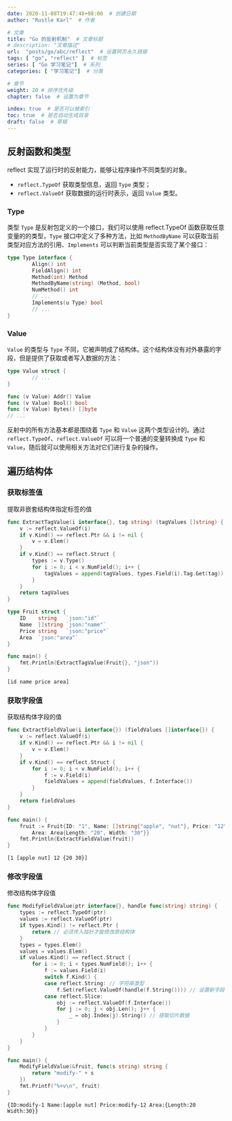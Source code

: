 ```yaml
---
date: 2020-11-08T19:47:48+08:00  # 创建日期
author: "Rustle Karl"  # 作者

# 文章
title: "Go 的反射机制"  # 文章标题
# description: "文章描述"
url:  "posts/go/abc/reflect"  # 设置网页永久链接
tags: [ "go", "reflect" ]  # 标签
series: [ "Go 学习笔记"]  # 系列
categories: [ "学习笔记"]  # 分类

# 章节
weight: 20 # 排序优先级
chapter: false  # 设置为章节

index: true  # 是否可以被索引
toc: true  # 是否自动生成目录
draft: false  # 草稿
---
```


## 反射函数和类型

reflect 实现了运行时的反射能力，能够让程序操作不同类型的对象。

- `reflect.TypeOf` 获取类型信息，返回 `Type` 类型；
- `reflect.ValueOf` 获取数据的运行时表示，返回 `Value` 类型。

### Type

类型 `Type` 是反射包定义的一个接口，我们可以使用 reflect.TypeOf 函数获取任意变量的的类型，`Type` 接口中定义了多种方法，比如 `MethodByName` 可以获取当前类型对应方法的引用、`Implements` 可以判断当前类型是否实现了某个接口：

```go
type Type interface {
        Align() int
        FieldAlign() int
        Method(int) Method
        MethodByName(string) (Method, bool)
        NumMethod() int
        // ...
        Implements(u Type) bool
        // ...
}
```

### Value

`Value` 的类型与 `Type` 不同，它被声明成了结构体。这个结构体没有对外暴露的字段，但是提供了获取或者写入数据的方法：


```go
type Value struct {
        // ...
}

func (v Value) Addr() Value
func (v Value) Bool() bool
func (v Value) Bytes() []byte
// ...
```

反射中的所有方法基本都是围绕着 `Type` 和 `Value` 这两个类型设计的。通过 `reflect.TypeOf`、`reflect.ValueOf` 可以将一个普通的变量转换成 `Type` 和 `Value`，随后就可以使用相关方法对它们进行复杂的操作。

## 遍历结构体

### 获取标签值

提取非嵌套结构体指定标签的值

```go
func ExtractTagValue(i interface{}, tag string) (tagValues []string) {
	v := reflect.ValueOf(i)
	if v.Kind() == reflect.Ptr && i != nil {
		v = v.Elem()
	}
	if v.Kind() == reflect.Struct {
		types := v.Type()
		for i := 0; i < v.NumField(); i++ {
			tagValues = append(tagValues, types.Field(i).Tag.Get(tag))
		}
	}
	return tagValues
}
```

```go
type Fruit struct {
	ID    string   `json:"id"`
	Name  []string `json:"name"`
	Price string   `json:"price"`
	Area  `json:"area"`
}

func main() {
	fmt.Println(ExtractTagValue(Fruit{}, "json"))
}
```

```
[id name price area]
```

### 获取字段值

获取结构体字段的值

```go
func ExtractFieldValue(i interface{}) (fieldValues []interface{}) {
	v := reflect.ValueOf(i)
	if v.Kind() == reflect.Ptr && i != nil {
		v = v.Elem()
	}
	if v.Kind() == reflect.Struct {
		for i := 0; i < v.NumField(); i++ {
			f := v.Field(i)
			fieldValues = append(fieldValues, f.Interface())
		}
	}
	return fieldValues
}
```

```go
func main() {
	fruit := Fruit{ID: "1", Name: []string{"apple", "nut"}, Price: "12",
		Area: Area{Length: "20", Width: "30"}}
	fmt.Println(ExtractFieldValue(fruit))
}
```

```
[1 [apple nut] 12 {20 30}]
```

### 修改字段值

修改结构体字段值

```go
func ModifyFieldValue(ptr interface{}, handle func(string) string) {
	types := reflect.TypeOf(ptr)
	values := reflect.ValueOf(ptr)
	if types.Kind() != reflect.Ptr {
		return // 必须传入指针才能修改原结构体
	}
	types = types.Elem()
	values = values.Elem()
	if values.Kind() == reflect.Struct {
		for i := 0; i < types.NumField(); i++ {
			f := values.Field(i)
			switch f.Kind() {
			case reflect.String: // 字符串类型
				f.Set(reflect.ValueOf(handle(f.String()))) // 设置新字段值
			case reflect.Slice:
				obj := reflect.ValueOf(f.Interface())
				for j := 0; j < obj.Len(); j++ {
					_ = obj.Index(j).String() // 提取切片数据
				}
			}
		}
	}
}
```

```go
func main() {
	ModifyFieldValue(&fruit, func(s string) string {
		return "modify-" + s
	})
	fmt.Printf("%+v\n", fruit)
}
```

```
{ID:modify-1 Name:[apple nut] Price:modify-12 Area:{Length:20 Width:30}}
```

```go

```

```go

```

```go

```
